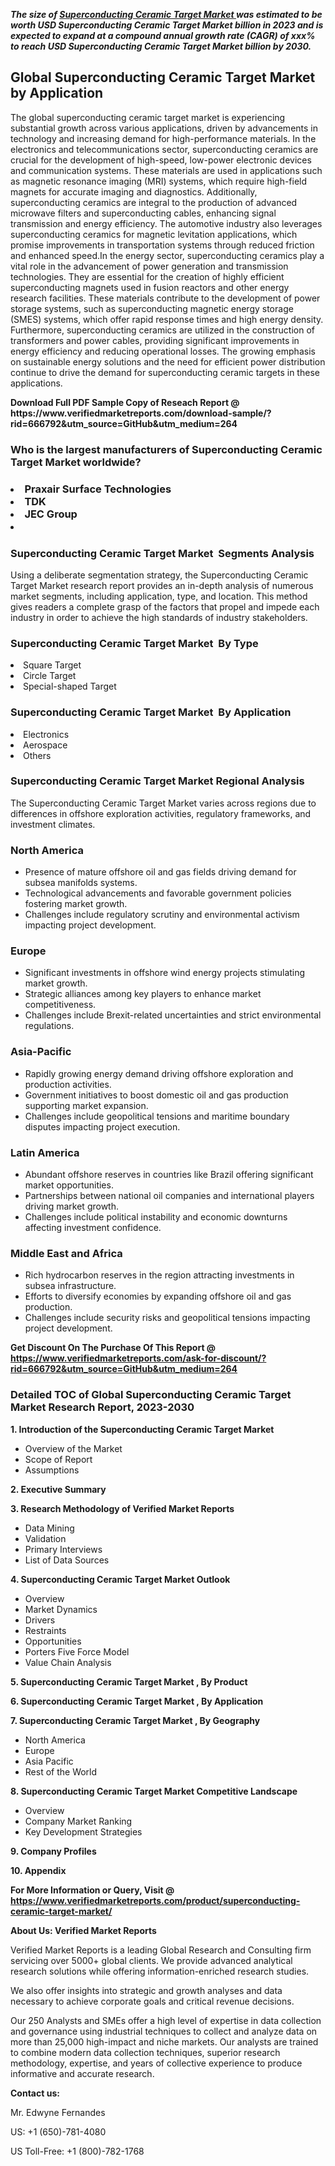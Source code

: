 <p><em><strong>The size of <a href="https://www.verifiedmarketreports.com/download-sample/?rid=666792&utm_source=GitHub&utm_medium=264" target="_blank">Superconducting Ceramic Target Market </a> was estimated to be worth USD Superconducting Ceramic Target Market billion in 2023 and is expected to expand at a compound annual growth rate (CAGR) of xxx% to reach USD Superconducting Ceramic Target Market billion by 2030.</strong></em><br /><h2>Global Superconducting Ceramic Target Market by Application</h2><p>The global superconducting ceramic target market is experiencing substantial growth across various applications, driven by advancements in technology and increasing demand for high-performance materials. In the electronics and telecommunications sector, superconducting ceramics are crucial for the development of high-speed, low-power electronic devices and communication systems. These materials are used in applications such as magnetic resonance imaging (MRI) systems, which require high-field magnets for accurate imaging and diagnostics. Additionally, superconducting ceramics are integral to the production of advanced microwave filters and superconducting cables, enhancing signal transmission and energy efficiency. The automotive industry also leverages superconducting ceramics for magnetic levitation applications, which promise improvements in transportation systems through reduced friction and enhanced speed.In the energy sector, superconducting ceramics play a vital role in the advancement of power generation and transmission technologies. They are essential for the creation of highly efficient superconducting magnets used in fusion reactors and other energy research facilities. These materials contribute to the development of power storage systems, such as superconducting magnetic energy storage (SMES) systems, which offer rapid response times and high energy density. Furthermore, superconducting ceramics are utilized in the construction of transformers and power cables, providing significant improvements in energy efficiency and reducing operational losses. The growing emphasis on sustainable energy solutions and the need for efficient power distribution continue to drive the demand for superconducting ceramic targets in these applications.</p></p><p id="" class=""><strong>Download Full PDF Sample Copy of Reseach Report @ <a target="">https://www.verifiedmarketreports.com/download-sample/?rid=666792&utm_source=GitHub&utm_medium=264</a></strong></p><h3 id="" class="">Who is the largest manufacturers of&nbsp;Superconducting Ceramic Target Market worldwide?</h3><h3 class=""></Li><Li>Praxair Surface Technologies</Li><Li> TDK</Li><Li> JEC Group</Li><Li></h3><h3 id="" class="">Superconducting Ceramic Target Market &nbsp;Segments Analysis</h3><p id="" class="">Using a deliberate segmentation strategy, the Superconducting Ceramic Target Market research report provides an in-depth analysis of numerous market segments, including application, type, and location. This method gives readers a complete grasp of the factors that propel and impede each industry in order to achieve the high standards of industry stakeholders.</p><h3 id="" class="">Superconducting Ceramic Target Market &nbsp;By Type</h3><p></Li><Li>Square Target</Li><Li> Circle Target</Li><Li> Special-shaped Target</p><h3 id="" class="">Superconducting Ceramic Target Market &nbsp;By Application</h3><p class=""></Li><Li>Electronics</Li><Li> Aerospace</Li><Li> Others</p><h3 id="" class="">Superconducting Ceramic Target Market Regional Analysis</h3><p id="" class="">The Superconducting Ceramic Target Market varies across regions due to differences in offshore exploration activities, regulatory frameworks, and investment climates.</p><h3 id="" class="">North America</h3><ul><li>Presence of mature offshore oil and gas fields driving demand for subsea manifolds systems.</li><li>Technological advancements and favorable government policies fostering market growth.</li><li>Challenges include regulatory scrutiny and environmental activism impacting project development.</li></ul><h3 id="" class="">Europe</h3><ul><li>Significant investments in offshore wind energy projects stimulating market growth.</li><li>Strategic alliances among key players to enhance market competitiveness.</li><li>Challenges include Brexit-related uncertainties and strict environmental regulations.</li></ul><h3 id="" class="">Asia-Pacific</h3><ul><li>Rapidly growing energy demand driving offshore exploration and production activities.</li><li>Government initiatives to boost domestic oil and gas production supporting market expansion.</li><li>Challenges include geopolitical tensions and maritime boundary disputes impacting project execution.</li></ul><h3 id="" class="">Latin America</h3><ul><li>Abundant offshore reserves in countries like Brazil offering significant market opportunities.</li><li>Partnerships between national oil companies and international players driving market growth.</li><li>Challenges include political instability and economic downturns affecting investment confidence.</li></ul><h3 id="" class="">Middle East and Africa</h3><ul><li>Rich hydrocarbon reserves in the region attracting investments in subsea infrastructure.</li><li>Efforts to diversify economies by expanding offshore oil and gas production.</li><li>Challenges include security risks and geopolitical tensions impacting project development.</li></ul><p id="" class=""><strong>Get Discount On The Purchase Of This Report @ <a href="https://www.verifiedmarketreports.com/ask-for-discount/?rid=666792&utm_source=GitHub&utm_medium=264" target="_blank">https://www.verifiedmarketreports.com/ask-for-discount/?rid=666792&utm_source=GitHub&utm_medium=264</a></strong></p><h3 id="" class="">Detailed TOC of Global Superconducting Ceramic Target Market Research Report, 2023-2030</h3><p id="" class=""><strong>1. Introduction of the Superconducting Ceramic Target Market </strong></p><ul><li>Overview of the Market</li><li>Scope of Report</li><li>Assumptions</li></ul><p id="" class=""><strong>2. Executive Summary</strong></p><p id="" class=""><strong>3. Research Methodology of Verified Market Reports</strong></p><ul><li>Data Mining</li><li>Validation</li><li>Primary Interviews</li><li>List of Data Sources</li></ul><p id="" class=""><strong>4. Superconducting Ceramic Target Market Outlook</strong></p><ul><li>Overview</li><li>Market Dynamics</li><li>Drivers</li><li>Restraints</li><li>Opportunities</li><li>Porters Five Force Model</li><li>Value Chain Analysis</li></ul><p id="" class=""><strong>5. Superconducting Ceramic Target Market , By Product</strong></p><p id="" class=""><strong>6. Superconducting Ceramic Target Market , By Application</strong></p><p id="" class=""><strong>7. Superconducting Ceramic Target Market , By Geography</strong></p><ul><li>North America</li><li>Europe</li><li>Asia Pacific</li><li>Rest of the World</li></ul><p id="" class=""><strong>8. Superconducting Ceramic Target Market Competitive Landscape</strong></p><ul><li>Overview</li><li>Company Market Ranking</li><li>Key Development Strategies</li></ul><p id="" class=""><strong>9. Company Profiles</strong></p><p id="" class=""><strong>10. Appendix</strong></p><p id="" class=""><strong>For More Information or Query, Visit @ <a href="https://www.verifiedmarketreports.com/product/superconducting-ceramic-target-market/" target="_blank">https://www.verifiedmarketreports.com/product/superconducting-ceramic-target-market/</a></strong></p><p id="" class=""><strong>About Us: Verified Market Reports</strong></p><p id="" class="">Verified Market Reports is a leading Global Research and Consulting firm servicing over 5000+ global clients. We provide advanced analytical research solutions while offering information-enriched research studies.</p><p id="" class="">We also offer insights into strategic and growth analyses and data necessary to achieve corporate goals and critical revenue decisions.</p><p id="" class="">Our 250 Analysts and SMEs offer a high level of expertise in data collection and governance using industrial techniques to collect and analyze data on more than 25,000 high-impact and niche markets. Our analysts are trained to combine modern data collection techniques, superior research methodology, expertise, and years of collective experience to produce informative and accurate research.</p><p id="" class=""><strong>Contact us:</strong></p><p id="" class="">Mr. Edwyne Fernandes</p><p id="" class="">US: +1 (650)-781-4080</p><p id="" class="">US Toll-Free: +1 (800)-782-1768</p>
